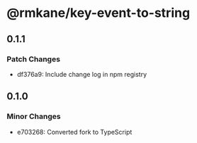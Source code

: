# @rmkane/key-event-to-string

## 0.1.1

### Patch Changes

- df376a9: Include change log in npm registry

## 0.1.0

### Minor Changes

- e703268: Converted fork to TypeScript
